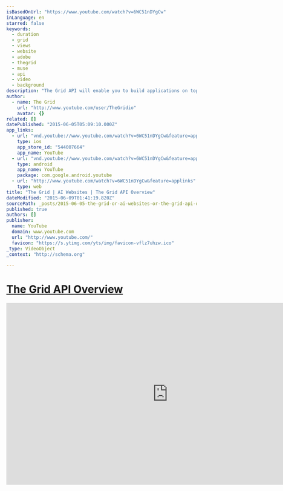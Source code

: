 ```yaml
---
isBasedOnUrl: "https://www.youtube.com/watch?v=6WC51nDYgCw"
inLanguage: en
starred: false
keywords:
  - duration
  - grid
  - views
  - website
  - adobe
  - thegrid
  - muse
  - api
  - video
  - background
description: "The Grid API will enable you to build applications on top of The Grid Platform - check out our API docs here: http://developer.thegrid.io There are no artificial limitations in The Grid API; all the capabilities that the official Grid apps use are available, and anyone with an active subscription to The Grid can access the API."
author:
  - name: The Grid
    url: "http://www.youtube.com/user/TheGridio"
    avatar: {}
related: []
datePublished: "2015-06-05T05:09:10.000Z"
app_links:
  - url: "vnd.youtube://www.youtube.com/watch?v=6WC51nDYgCw&feature=applinks"
    type: ios
    app_store_id: "544007664"
    app_name: YouTube
  - url: "vnd.youtube://www.youtube.com/watch?v=6WC51nDYgCw&feature=applinks"
    type: android
    app_name: YouTube
    package: com.google.android.youtube
  - url: "http://www.youtube.com/watch?v=6WC51nDYgCw&feature=applinks"
    type: web
title: "The Grid | AI Websites | The Grid API Overview"
dateModified: "2015-06-09T01:41:19.820Z"
sourcePath: _posts/2015-06-05-the-grid-or-ai-websites-or-the-grid-api-overview.md
published: true
authors: []
publisher:
  name: YouTube
  domain: www.youtube.com
  url: "http://www.youtube.com/"
  favicon: "https://s.ytimg.com/yts/img/favicon-vflz7uhzw.ico"
_type: VideoObject
_context: "http://schema.org"

---
```

# [The Grid API Overview][0]

<iframe src="https://cdn.embedly.com/widgets/media.html?src=https%3A%2F%2Fwww.youtube.com%2Fembed%2F6WC51nDYgCw%3Ffeature%3Doembed&amp;url=https%3A%2F%2Fwww.youtube.com%2Fwatch%3Fv%3D6WC51nDYgCw&amp;image=https%3A%2F%2Fi.ytimg.com%2Fvi%2F6WC51nDYgCw%2Fhqdefault.jpg&amp;key=b7d04c9b404c499eba89ee7072e1c4f7&amp;type=text%2Fhtml&amp;schema=youtube" width="854" height="480" scrolling="no" frameborder="0" allowfullscreen="allowfullscreen" style=""></iframe>



[0]: https://www.youtube.com/watch?v=6WC51nDYgCw